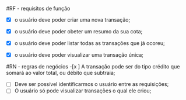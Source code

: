 #RF - requisitos de função

-[x] o usuário deve poder criar uma nova transação;
-[x] o usuário deve poder obeter um resumo da sua cota;
-[x] o usuário deve poder listar todas as transações que já ocoreu;
-[x] o usuário deve poder visualizar uma transação única;


#RN - regras de negócios
-[x ] A transação pode ser do tipo crédito que somará ao valor total, ou débito que subtraia;
-[ ] Deve ser possível identificarmos o usuário entre as requisições;
-[ ] O usuário só pode visualizar transações o qual ele criou;
